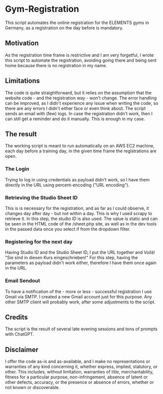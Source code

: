# Gym-Registration
This script automates the online registration for the ELEMENTS gyms in Germany, as a registration on the day before is mandatory.

## Motivation
As the registration time frame is restrictive and I am very forgetful, I wrote this script to automate the registration, avoiding going there and being sent home because there is no registration in my name.

## Limitations
The code is quite straightforward, but it relies on the assumption that the website code - and the registration way - won't change. The error handling can be improved, as I didn't experience any issue when writing the code, so there are any errors I didn't either face or even think about.
The script sends an email with (few) logs. In case the registration didn't work, then I can still get a reminder and do it manually. This is enough in my case.

## The result
The working script is meant to run automatically on an AWS EC2 machine, each day before a training day, in the given time frame the registrations are open. 
### The Login
Trying to log in using credentials as payload didn't work, so I have them directly in the URL using percent-encoding ("URL encoding").
### Retrieving the Studio Sheet ID
This is is necessary for the registration, and as far as I could observe, it changes day after day - but not within a day. This is why I used scrapy to retrieve it.
In this step, the studio ID is also used. The value is static and can be seen in the HTML code of the /sheet.php site, as well as in the dev tools in the passed data once you select if from the dropdown filter.
### Registering for the next day
Having Studio ID and the Studio Sheet ID, I put the URL together and Voilà! "Sie sind in diesen Kurs eingeschrieben!"
For this step, having the parameters as payload didn't work either, therefore I have them once again in the URL.  
### Email Sendout
To have a notification of the - more or less - successful registration I use Gmail via SMTP. I created a new Gmail account just for this purpose.
Any other SMTP client will probably work, after some adjustments to the script. 

## Credits
The script is the result of several late evening sessions and tons of prompts with ChatGPT.

## Disclaimer
I offer the code as-is and as-available, and I make no representations or warranties of any kind concerning it, whether express, implied, statutory, or other. This includes, without limitation, warranties of title, merchantability, fitness for a particular purpose, non-infringement, absence of latent or other defects, accuracy, or the presence or absence of errors, whether or not known or discoverable.
